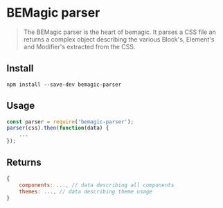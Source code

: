 # BEMagic parser

> The BEMagic parser is the heart of bemagic. It parses a CSS file an returns a complex object describing the various Block's, Element's and Modifier's extracted from the CSS.


## Install

`npm install --save-dev bemagic-parser`


## Usage

```javascript
const parser = require('bemagic-parser');
parser(css).then(function(data) {
    ...
});
```


## Returns

```javascript
{
    components: ..., // data describing all components
    themes: ..., // data describing theme usage
}
```
